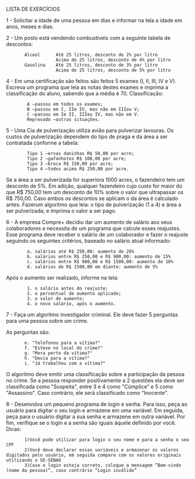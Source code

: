 LISTA DE EXERCÍCIOS

1 - Solicitar a idade de uma pessoa em dias e informar na tela a idade em anos, meses e dias. 


2 - Um posto está vendendo combustíveis com a seguinte tabela de descontos: 
           
           Álcool      Até 25 litros, desconto de 2% por litro
                       Acima de 25 litros, desconto de 4% por litro
           Gasolina    Até 25 litros, desconto de 3% por litro
                       Acima de 25 litros, desconto de 5% por litro 


4 - Em uma certificação são feitos são feitos 5 exames (I, II, III, IV e V). 
Escreva um programa que leia as notas destes exames e imprima a classificação do aluno, sabendo que a média é 70.
Classificação:

            A –passou em todos os exames;
            B –passou em I, IIe IV, mas não em IIIou V;
            C –passou em Ie II, IIIou IV, mas não em V.
            Reprovado –outras situações. 
            

5 - Uma Cia de pulverização utiliza avião para pulverizar lavouras. 
Os custos de pulverização dependem do tipo de praga e da área a ser contratada conforme a tabela:

            Tipo 1 –ervas daninhas R$ 50,00 por acre;
            Tipo 2 –gafanhotos R$ 100,00 por acre;
            Tipo 3 –broca R$ 150,00 por acre;
            Tipo 4 –todos acima R$ 250,00 por acre.

Se a área a ser pulverizada for superiora 1000 acres, o fazendeiro tem um desconto de 5%. 
Em adição, qualquer fazendeiro cujo custo for maior do que R$ 750,00 tem um desconto de 10% sobre o valor que ultrapassar os R$ 750,00. 
Caso ambos os descontos se aplicam o da área é calculado antes. 
Fazerum algoritmo que leia: o tipo de pulverização (1 a 4) e área a ser pulverizada; e imprima o valor a ser pago.


6 - A empresa Compre+ decidiu dar um aumento de salário aos seus colaboradores e necessita de um programa que calcule esses reajustes. 
Esse programa deve receber o salário de um colaborador e fazer o reajuste seguindo os seguintes critérios, baseado no salário atual informado:

            a. salários até R$ 250,00: aumento de 20%
            b. salários entre R$ 250,00 e R$ 900,00: aumento de 15%
            c. salários entre R$ 900,00 e R$ 1500,00: aumento de 10%
            d. salários de R$ 1500,00 em diante: aumento de 5%

Após o aumento ser realizado, informe na tela:

            1. o salário antes do reajuste;
            2. o percentual de aumento aplicado;
            3. o valor do aumento;
            4. o novo salário, após o aumento.


7 - Faça um algoritmo investigador criminal. Ele deve fazer 5 perguntas para uma pessoa sobre um crime. 

As perguntas são:

           e. "Telefonou para a vítima?"
           f. "Esteve no local do crime?"
           g. "Mora perto da vítima?"
           h. "Devia para a vítima?"
           i. "Já trabalhou com a vítima?"

O algoritmo deve emitir uma classificação sobre a participação da pessoa no crime. 
Se a pessoa responder positivamente a 2 questões ela deve ser classificada como "Suspeita", entre 3 e 4 como "Cúmplice" e 5 como "Assassino". 
Caso contrário, ele será classificado como "Inocente".


8 - Desenvolva um pequeno programa de login e senha. Para isso, peça ao usuário para digitar o seu login e armazene em uma variável. Em seguida, peça para o usuário digitar a sua senha e armazene em outra variável. Por fim, verifique se o login e a senha são iguais àquele definido por você. 
Dicas:  

           1)Você pode utilizar para login o seu nome e para a senha o seu CPF 
           2)Você deve declarar essas variáveis e armazenar os valores digitados pelo usuário, em seguida compare com os valores originais utilizando o SE-SENAO 
           3)Caso o login esteja correto, coloque a mensagem “Bem-vindo (nome da pessoa)”, caso contrário “Login inválido”  


